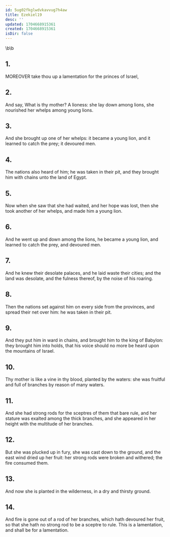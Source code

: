 ```yaml
---
id: 5ug02fkglwdvkavvug7h4aw
title: Ezekiel19
desc: ''
updated: 1704668915361
created: 1704668915361
isDir: false
---
```

\b\b
## 1.
MOREOVER take thou up a lamentation for the princes of Israel,
## 2.
And say, What is thy mother?  A lioness: she lay down among lions, she nourished her whelps among young lions.
## 3.
And she brought up one of her whelps: it became a young lion, and it learned to catch the prey; it devoured men.
## 4.
The nations also heard of him; he was taken in their pit, and they brought him with chains unto the land of Egypt.
## 5.
Now when she saw that she had waited, and her hope was lost, then she took another of her whelps, and made him a young lion.
## 6.
And he went up and down among the lions, he became a young lion, and learned to catch the prey, and devoured men.
## 7.
And he knew their desolate palaces, and he laid waste their cities; and the land was desolate, and the fulness thereof, by the noise of his roaring.
## 8.
Then the nations set against him on every side from the provinces, and spread their net over him: he was taken in their pit.
## 9.
And they put him in ward in chains, and brought him to the king of Babylon: they brought him into holds, that his voice should no more be heard upon the mountains of Israel.
## 10.
Thy mother is like a vine in thy blood, planted by the waters: she was fruitful and full of branches by reason of many waters.
## 11.
And she had strong rods for the sceptres of them that bare rule, and her stature was exalted among the thick branches, and she appeared in her height with the multitude of her branches.
## 12.
But she was plucked up in fury, she was cast down to the ground, and the east wind dried up her fruit: her strong rods were broken and withered; the fire consumed them.
## 13.
And now she is planted in the wilderness, in a dry and thirsty ground.
## 14.
And fire is gone out of a rod of her branches, which hath devoured her fruit, so that she hath no strong rod to be a sceptre to rule.  This is a lamentation, and shall be for a lamentation.
